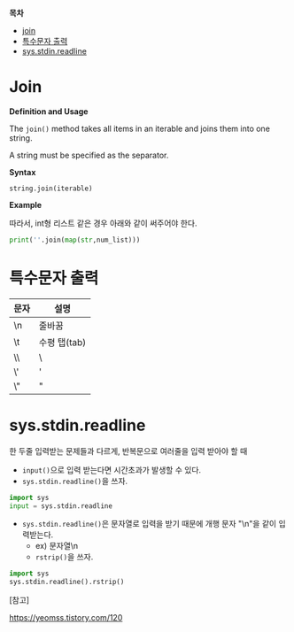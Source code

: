 **목차**

- [join](#join)
- [특수문자 출력](#특수문자-출력)
- [sys.stdin.readline](#sysstdinreadline)



# Join

**Definition and Usage**

The `join()` method takes all items in an iterable and joins them into one string.

A string must be specified as the separator.

**Syntax**

`string.join(iterable)`

**Example**

따라서, int형 리스트 같은 경우 아래와 같이 써주어야 한다.

```python
print(''.join(map(str,num_list)))
```





# 특수문자 출력

| 문자 | 설명         |
| ---- | ------------ |
| \n   | 줄바꿈       |
| \t   | 수평 탭(tab) |
| \\\\ | \            |
| \\'  | '            |
| \\"  | "            |





# sys.stdin.readline

한 두줄 입력받는 문제들과 다르게, 반복문으로 여러줄을 입력 받아야 할 때

- `input()`으로 입력 받는다면 시간초과가 발생할 수 있다.
- `sys.stdin.readline()`을 쓰자.

```python
import sys
input = sys.stdin.readline
```

- `sys.stdin.readline()`은 문자열로 입력을 받기 때문에 개행 문자 "\n"을 같이 입력받는다.
  - ex) 문자열\n 
  - `rstrip()`을 쓰자.

```python
import sys
sys.stdin.readline().rstrip()
```



[참고]

https://yeomss.tistory.com/120
